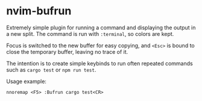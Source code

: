 
# nvim-bufrun

Extremely simple plugin for running a command and displaying the output in a
new split. The command is run with `:terminal`, so colors are kept.

Focus is switched to the new buffer for easy copying, and `<Esc>` is bound to
close the temporary buffer, leaving no trace of it.

The intention is to create simple keybinds to run often repeated commands such
as `cargo test` or `npm run test`.

Usage example:

```
nnoremap <F5> :Bufrun cargo test<CR>
```
